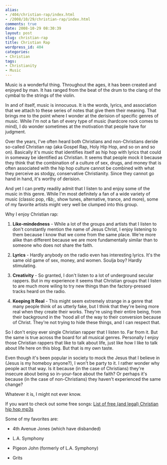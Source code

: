 ```yaml
---
alias:
- /404/christian-rap/index.html
- /2008/10/29/christian-rap/index.html
comments: true
date: 2008-10-29 08:30:39
layout: post
slug: christian-rap
title: Christian Rap
wordpress_id: 404
categories:
- Christian
tags:
- Christianity
- Music
---
```


Music is a wonderful thing.  Throughout the ages, it has been created and enjoyed by man.  It has ranged from the beat of the drum to the clang of the cymbal to the strings of the violin.

In and of itself, music is innocuous.  It is the words, lyrics, and association that we attach to these series of notes that give them their meaning.  That brings me to the point where I wonder at the derision of specific genres of music.  While I'm not a fan of every type of music (hardcore rock comes to mind), I do wonder sometimes at the motivation that people have for judgment.

Over the years, I've often heard both Christians and non-Christians deride so-called Christian rap (aka Gospel Rap, Holy Hip Hop, and so on and so on).  Basically it's music that identifies itself as hip hop with lyrics that could in someway be identified as Christian.  It seems that people mock it because they think that the combination of a culture of sex, drugs, and money that is often associated with the hip hop culture cannot be combined with what they perceive as stodgy, conservative Christianity.  Since they cannot go hand in hand, it's worthy of derision.

And yet I can pretty readily admit that I listen to and enjoy some of the music in this genre.  While I'm most definitely a fan of a wide variety of music (classic pop, r&b;, show tunes, alternative, trance, and more), some of my favorite artists might very well be clumped into this group.

Why I enjoy Christian rap:




  1. **Like-mindedness** - While a lot of the groups and artists that I listen to don't constantly mention the name of Jesus Christ, I enjoy listening to them because I know that we come from the same place.  We're more alike than different because we are more fundamentally similar than to someone who does not share the faith.


  2. **Lyrics** - Hardly anybody on the radio even has interesting lyrics.  It's the same old game of sex, money, and women.  Soulja boy?  Hardly stimulating.


  3. **Creativity** - So granted, I don't listen to a lot of underground secular rappers.  But in my experience it seems that Christian groups that I listen to are much more wiling to try new things than the factory-pressed tracks heard on the radio.


  4. **Keeping It Real** - This might seem extremely strange in a genre that many people think of as utterly fake, but I think that they're being more real when they create their works.  They're using their entire being, from their background in the 'hood all of the way to their conversion because of Christ.  They're not trying to hide these things, and I can respect that.



So I don't enjoy ever single Christian rapper that I listen to.  Far from it.  But the same is true across the board for all musical genres.  Personally I enjoy those Christian rappers that like to talk about life, just like how I like to talk about life here on this blog.  But that is my own taste.

Even though it's been popular in society to mock the Jesus that I believe in (Jesus is my homeboy anyone?), I won't be party to it.  I rather wonder why people act that way.  Is it because (in the case of Christians) they're insecure about being so in-your-face about the faith?  Or perhaps it's because (in the case of non-Christians) they haven't experienced the same change?

Whatever it is, I might not ever know.

If you want to check out some free songs:
[List of free (and legal) Christian hip hop mp3s](http://www.sphereofhiphop.com/mp3/index.php?option=com_content&task=view&id=13&Itemid=30)

Some of my favorites are:




  * 4th Avenue Jones (which have disbanded)


  * L.A. Symphony


  * Pigeon John (formerly of L.A. Symphony)


  * Grits


